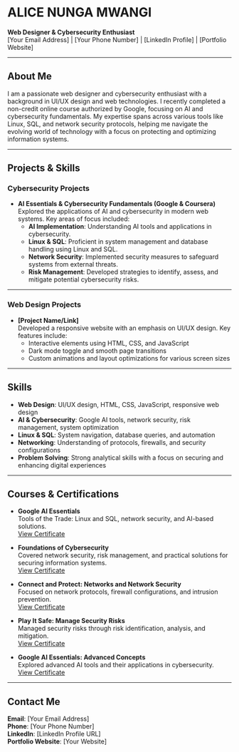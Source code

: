 # ALICE NUNGA MWANGI
**Web Designer & Cybersecurity Enthusiast**  
[Your Email Address] | [Your Phone Number] | [LinkedIn Profile] | [Portfolio Website]

---

## About Me

I am a passionate web designer and cybersecurity enthusiast with a background in UI/UX design and web technologies. I recently completed a non-credit online course authorized by Google, focusing on AI and cybersecurity fundamentals. My expertise spans across various tools like Linux, SQL, and network security protocols, helping me navigate the evolving world of technology with a focus on protecting and optimizing information systems.

---

## Projects & Skills

### Cybersecurity Projects

- **AI Essentials & Cybersecurity Fundamentals (Google & Coursera)**  
   Explored the applications of AI and cybersecurity in modern web systems. Key areas of focus included:
   - **AI Implementation**: Understanding AI tools and applications in cybersecurity.
   - **Linux & SQL**: Proficient in system management and database handling using Linux and SQL.
   - **Network Security**: Implemented security measures to safeguard systems from external threats.
   - **Risk Management**: Developed strategies to identify, assess, and mitigate potential cybersecurity risks.

---

### Web Design Projects

- **[Project Name/Link]**  
   Developed a responsive website with an emphasis on UI/UX design. Key features include:
   - Interactive elements using HTML, CSS, and JavaScript
   - Dark mode toggle and smooth page transitions
   - Custom animations and layout optimizations for various screen sizes

---

## Skills

- **Web Design**: UI/UX design, HTML, CSS, JavaScript, responsive web design
- **AI & Cybersecurity**: Google AI tools, network security, risk management, system optimization
- **Linux & SQL**: System navigation, database queries, and automation
- **Networking**: Understanding of protocols, firewalls, and security configurations
- **Problem Solving**: Strong analytical skills with a focus on securing and enhancing digital experiences

---

## Courses & Certifications

- **Google AI Essentials**  
   Tools of the Trade: Linux and SQL, network security, and AI-based solutions.  
    [View Certificate](https://github.com/user-attachments/files/16993342/tools.of.trade.linix.and.sql.cert.4.pdf)
  
- **Foundations of Cybersecurity**  
   Covered network security, risk management, and practical solutions for securing information systems.  
   [View Certificate](https://github.com/user-attachments/files/16993337/foundation.cert.1.pdf)

- **Connect and Protect: Networks and Network Security**  
   Focused on network protocols, firewall configurations, and intrusion prevention.  
   [View Certificate](https://github.com/user-attachments/files/16993339/google.ai.Essentials.cert.pdf)

- **Play It Safe: Manage Security Risks**  
   Managed security risks through risk identification, analysis, and mitigation.  
   [View Certificate](https://github.com/user-attachments/files/16993341/play.safe.cert.2.pdf)

- **Google AI Essentials: Advanced Concepts**  
   Explored advanced AI tools and their applications in cybersecurity.  
   [View Certificate](https://github.com/user-attachments/files/16993339/google.ai.Essentials.cert.pdf)

---

## Contact Me

**Email**: [Your Email Address]  
**Phone**: [Your Phone Number]  
**LinkedIn**: [LinkedIn Profile URL]  
**Portfolio Website**: [Your Website]
